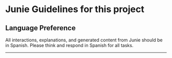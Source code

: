 # Junie Guidelines for this project

## Language Preference
All interactions, explanations, and generated content from Junie should be in Spanish.
Please think and respond in Spanish for all tasks.

---